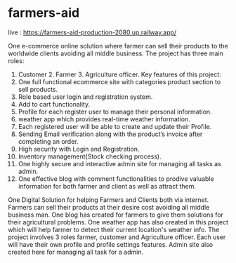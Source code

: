 # farmers-aid
live : https://farmers-aid-production-2080.up.railway.app/


One e-commerce online solution where farmer can sell their products to the worldwide clients avoiding all middle business. 
The project has three main roles:
1. Customer 2. Farmer 3. Agriculture officer.
Key features of this project:
1. One full functional ecommerce site with categories product section to sell products.
2. Role based user login and registration system.
3.	Add to cart functionality.
4.	Profile for each register user to manage their personal information.
5.	weather app which provides real-time weather information.
6.	Each registered user will be able to create and update their Profile.
7.	Sending Email verification along with the product’s invoice after completing an order.
8.	High security with Login and Registration.
9.	Inventory management(Stock checking process).
10.	One highly secure and interactive admin site for managing all tasks as admin.
11.	One effective blog with comment functionalities to prodive valuable information for both farmer and client as well as attract them. 
 
One Digital Solution for helping Farmers and Clients both via internet. Farmers can sell their products at their desire cost avoiding all middle business man. One blog has created for farmers to give them solutions for their agricultural problems. One weather app has also created in this project which will help farmer to detect their current location's weather info. The project involves 3 roles farmer, customer and Agriculture officer. Each user will have their own profile and profile settings features. Admin site also created here for managing all task for a admin.
